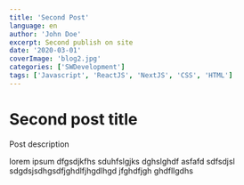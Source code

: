 ```yaml
---
title: 'Second Post'
language: en
author: 'John Doe'
excerpt: Second publish on site
date: '2020-03-01'
coverImage: 'blog2.jpg'
categories: ['SWDevelopment']
tags: ['Javascript', 'ReactJS', 'NextJS', 'CSS', 'HTML']
---
```


# Second post title

Post description

lorem ipsum dfgsdjkfhs sduhfslgjks dghslghdf asfafd sdfsdjsl sdgdsjsdhgsdfjghdlfjhgdlhgd jfghdfjgh ghdfllgdhs
